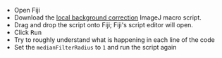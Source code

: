 - Open Fiji
- Download the 
[local background correction](https://raw.githubusercontent.com/NEUBIAS/training-resources/master/_includes/local_background_correction/activities/local_background_correction_imagejmacro.ijm) ImageJ macro script.
- Drag and drop the script onto Fiji; Fiji's script editor will open.
- Click <kbd>Run</kbd>
- Try to roughly understand what is happening in each line of the code
- Set the `medianFilterRadius` to `1` and run the script again
